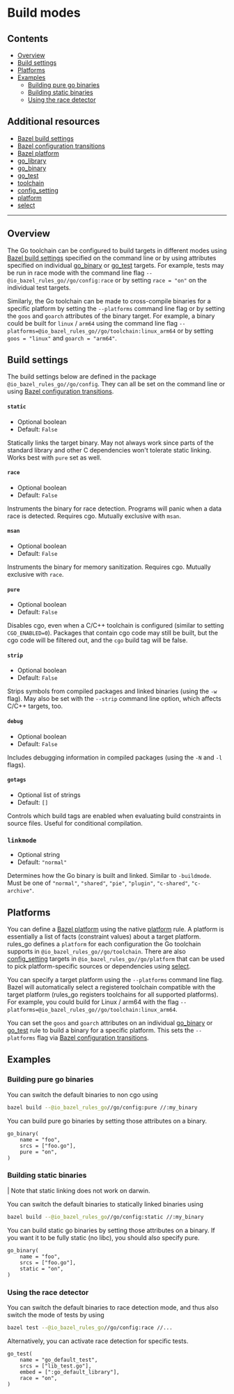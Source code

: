 <!-- Generated with Stardoc: http://skydoc.bazel.build -->


  [Bazel build settings]: https://docs.bazel.build/versions/master/skylark/config.html#using-build-settings
  [Bazel configuration transitions]: https://docs.bazel.build/versions/master/skylark/lib/transition.html
  [Bazel platform]: https://docs.bazel.build/versions/master/platforms.html
  [go_library]: core.rst#go_library
  [go_binary]: core.rst#go_binary
  [go_test]: core.rst#go_test
  [toolchain]: toolchains.rst#the-toolchain-object
  [config_setting]: https://docs.bazel.build/versions/master/be/general.html#config_setting
  [platform]: https://docs.bazel.build/versions/master/be/platform.html#platform
  [select]: https://docs.bazel.build/versions/master/be/functions.html#select

# Build modes

## Contents
- [Overview](#overview)
- [Build settings](#build-settings)
- [Platforms](#platforms)
- [Examples](#examples)
  - [Building pure go binaries](#building-pure-go-binaries)
  - [Building static binaries](#building-static-binaries)
  - [Using the race detector](#using-the-race-detector)

## Additional resources
- [Bazel build settings]
- [Bazel configuration transitions]
- [Bazel platform]
- [go_library]
- [go_binary]
- [go_test]
- [toolchain]
- [config_setting]
- [platform]
- [select]

------------------------------------------------------------------------

Overview
--------

The Go toolchain can be configured to build targets in different modes using
[Bazel build settings] specified on the command line or by using attributes
specified on individual [go_binary] or [go_test] targets. For example, tests
may be run in race mode with the command line flag
`--@io_bazel_rules_go//go/config:race` or by setting `race = "on"` on the
individual test targets.

Similarly, the Go toolchain can be made to cross-compile binaries for a specific
platform by setting the `--platforms` command line flag or by setting the
`goos` and `goarch` attributes of the binary target. For example, a binary
could be built for `linux` / `arm64` using the command line flag
`--platforms=@io_bazel_rules_go//go/toolchain:linux_arm64` or by setting
`goos = "linux"` and `goarch = "arm64"`.

Build settings
--------------

The build settings below are defined in the package
`@io_bazel_rules_go//go/config`. They can all be set on the command line
or using [Bazel configuration transitions].

#### `static`
- Optional boolean
- Default: `False`

Statically links the target binary. May not always work since parts of the standard library and other C 
dependencies won't tolerate static linking. Works best with `pure` set as well.

#### `race`
- Optional boolean
- Default: `False`

Instruments the binary for race detection. Programs will panic when a data race is detected. 
Requires cgo. Mutually exclusive with `msan`.

#### `msan`
- Optional boolean
- Default: `False`

Instruments the binary for memory sanitization. Requires cgo. Mutually exclusive with `race`.

#### `pure`
- Optional boolean
- Default: `False`

Disables cgo, even when a C/C++ toolchain is configured (similar to setting `CGO_ENABLED=0`). 
Packages that contain cgo code may still be built, but the cgo code will be filtered out, and the `cgo` build tag will be false.

#### `strip`
- Optional boolean
- Default: `False`

Strips symbols from compiled packages and linked binaries (using the `-w` flag). 
May also be set with the `--strip` command line option, which affects C/C++ targets, too.

#### `debug`
- Optional boolean
- Default: `False`

Includes debugging information in compiled packages (using the `-N` and `-l` flags).

#### `gotags`
- Optional list of strings
- Default: `[]`

Controls which build tags are enabled when evaluating build constraints in source files. Useful for conditional compilation.


### `linkmode`
- Optional string
- Default: `"normal"`

Determines how the Go binary is built and linked. Similar to `-buildmode`. 
Must be one of `"normal"`, `"shared"`, `"pie"`, `"plugin"`, `"c-shared"`, `"c-archive"`.


Platforms
---------

You can define a [Bazel platform] using the native [platform] rule. A platform
is essentially a list of facts (constraint values) about a target platform.
rules_go defines a `platform` for each configuration the Go toolchain supports
in `@io_bazel_rules_go//go/toolchain`. There are also [config_setting] targets
in `@io_bazel_rules_go//go/platform` that can be used to pick platform-specific
sources or dependencies using [select].

You can specify a target platform using the `--platforms` command line flag.
Bazel will automatically select a registered toolchain compatible with the
target platform (rules_go registers toolchains for all supported platforms).
For example, you could build for Linux / arm64 with the flag
`--platforms=@io_bazel_rules_go//go/toolchain:linux_arm64`.

You can set the `goos` and `goarch` attributes on an individual
[go_binary] or [go_test] rule to build a binary for a specific platform.
This sets the `--platforms` flag via [Bazel configuration transitions].


Examples
--------

### Building pure go binaries

You can switch the default binaries to non cgo using

``` bash
bazel build --@io_bazel_rules_go//go/config:pure //:my_binary
```

You can build pure go binaries by setting those attributes on a binary.

``` bzl
go_binary(
    name = "foo",
    srcs = ["foo.go"],
    pure = "on",
)
```


### Building static binaries

| Note that static linking does not work on darwin.

You can switch the default binaries to statically linked binaries using

``` bash
bazel build --@io_bazel_rules_go//go/config:static //:my_binary
```

You can build static go binaries by setting those attributes on a binary.
If you want it to be fully static (no libc), you should also specify pure.

``` bzl
go_binary(
    name = "foo",
    srcs = ["foo.go"],
    static = "on",
)
```

### Using the race detector

You can switch the default binaries to race detection mode, and thus also switch
the mode of tests by using

``` bash
bazel test --@io_bazel_rules_go//go/config:race //...
```

Alternatively, you can activate race detection for specific tests.

``` bzl
go_test(
    name = "go_default_test",
    srcs = ["lib_test.go"],
    embed = [":go_default_library"],
    race = "on",
)
```


